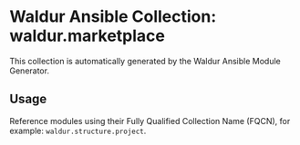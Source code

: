 # Waldur Ansible Collection: waldur.marketplace

This collection is automatically generated by the Waldur Ansible Module Generator.

## Usage

Reference modules using their Fully Qualified Collection Name (FQCN), for example: `waldur.structure.project`.
